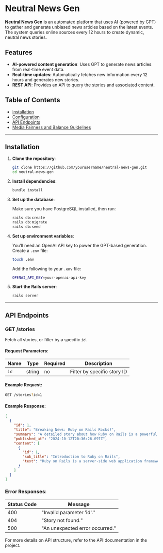# Neutral News Gen

**Neutral News Gen** is an automated platform that uses AI (powered by GPT) to gather and generate unbiased news articles based on the latest events. The system queries online sources every 12 hours to create dynamic, neutral news stories.

## Features
- **AI-powered content generation**: Uses GPT to generate news articles from real-time event data.
- **Real-time updates**: Automatically fetches new information every 12 hours and generates new stories.
- **REST API**: Provides an API to query the stories and associated content.

## Table of Contents
- [Installation](#installation)
- [Configuration](#configuration)
- [API Endpoints](#api-endpoints)
- [Media Fairness and Balance Guidelines](docs/media_fairness_guidelines.md)

---

## Installation

1. **Clone the repository**:

    ```bash
    git clone https://github.com/yourusername/neutral-news-gen.git
    cd neutral-news-gen
    ```

2. **Install dependencies**:

    ```bash
    bundle install
    ```

3. **Set up the database**:

    Make sure you have PostgreSQL installed, then run:

    ```bash
    rails db:create
    rails db:migrate
    rails db:seed
    ```

4. **Set up environment variables**:

    You’ll need an OpenAI API key to power the GPT-based generation. Create a `.env` file:

    ```bash
    touch .env
    ```

    Add the following to your `.env` file:

    ```bash
    OPENAI_API_KEY=your-openai-api-key
    ```

5. **Start the Rails server**:

    ```bash
    rails server
    ```

---

## API Endpoints

### GET /stories

Fetch all stories, or filter by a specific `id`.

#### Request Parameters:
| Name    | Type   | Required | Description                   |
|---------|--------|----------|-------------------------------|
| `id`    | string | no       | Filter by specific story ID    |

#### Example Request:

```bash
GET /stories?id=1
```

#### Example Response:

```json
[
  {
    "id": 1,
    "title": "Breaking News: Ruby on Rails Rocks!",
    "summary": "A detailed story about how Ruby on Rails is a powerful web development framework.",
    "published_at": "2024-10-12T20:36:26.097Z",
    "content": [
      {
        "id": 1,
        "sub_title": "Introduction to Ruby on Rails",
        "text": "Ruby on Rails is a server-side web application framework..."
      }
    ]
  }
]
```

### Error Responses:
| Status Code | Message                      |
|-------------|------------------------------|
| 400         | "Invalid parameter 'id'."    |
| 404         | "Story not found."           |
| 500         | "An unexpected error occurred." |

For more details on API structure, refer to the API documentation in the project.


